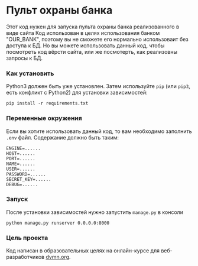 # Пульт охраны банка

Этот код нужен для запуска пульта охраны банка реализованного в виде сайта
Код использован в целях использования банком "OUR_BANK", поэтому вы не сможете его нормально использоваит без доступа к БД.
Но вы можете использовать данный код, чтобы посмотреть код вёрсти сайта, или же посмотерть, как реализовны запросы к БД.

### Как установить

Python3 должен быть уже установлен.
Затем используйте `pip` (или `pip3`, есть конфликт с Python2) для установки зависимостей:
```
pip install -r requirements.txt
```

### Переменные окружения

Если вы хотите использовать данный код, то вам необходимо заполнить `.env` файл.
Содержание должно быть таким:
```
ENGINE=......
HOST=......
PORT=......
NAME=......
USER=......
PASSWORD=......
SECRET_KEY=......
DEBUG=......
```

### Запуск 

После установки зависимостей нужно запустить `manage.py` в консоли
```
python manage.py runserver 0.0.0.0:8000
```

### Цель проекта

Код написан в образовательных целях на онлайн-курсе для веб-разработчиков [dvmn.org](https://dvmn.org/).
